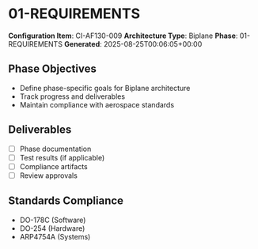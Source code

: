 # 01-REQUIREMENTS

**Configuration Item**: CI-AF130-009
**Architecture Type**: Biplane
**Phase**: 01-REQUIREMENTS
**Generated**: 2025-08-25T00:06:05+00:00

## Phase Objectives
- Define phase-specific goals for Biplane architecture
- Track progress and deliverables
- Maintain compliance with aerospace standards

## Deliverables
- [ ] Phase documentation
- [ ] Test results (if applicable)
- [ ] Compliance artifacts
- [ ] Review approvals

## Standards Compliance
- DO-178C (Software)
- DO-254 (Hardware)
- ARP4754A (Systems)
